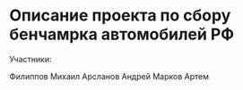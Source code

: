 # Описание проекта по сбору бенчамрка автомобилей РФ

Участники: 

Филиппов Михаил
Арсланов Андрей
Марков Артем